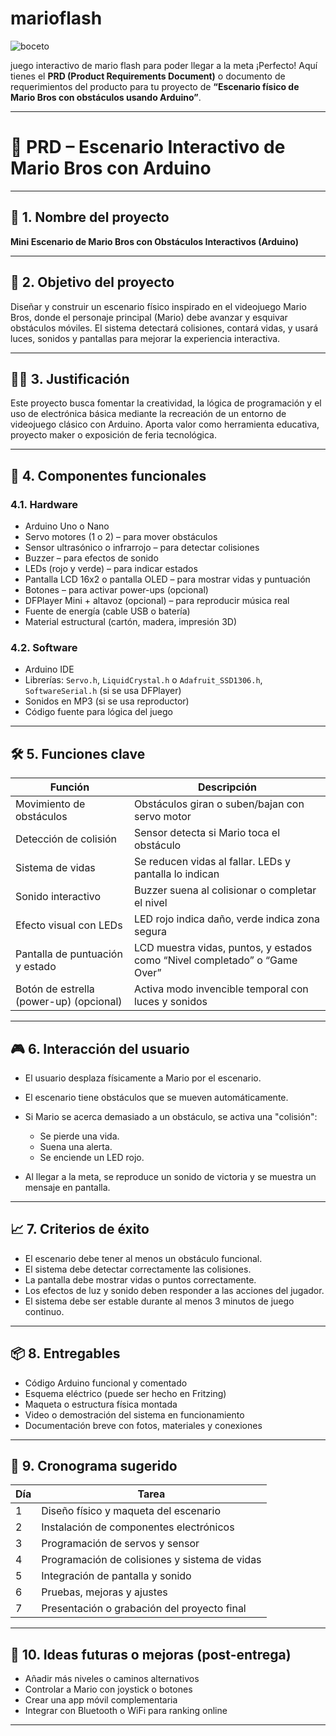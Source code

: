 # marioflash

![boceto](marioflahs.jpg)

juego interactivo de mario flash para poder llegar a la meta 
¡Perfecto! Aquí tienes el **PRD (Product Requirements Document)** o documento de requerimientos del producto para tu proyecto de **“Escenario físico de Mario Bros con obstáculos usando Arduino”**.

---

# 📝 **PRD – Escenario Interactivo de Mario Bros con Arduino**

---

## 📌 1. **Nombre del proyecto**

**Mini Escenario de Mario Bros con Obstáculos Interactivos (Arduino)**

---

## 🎯 2. **Objetivo del proyecto**

Diseñar y construir un escenario físico inspirado en el videojuego Mario Bros, donde el personaje principal (Mario) debe avanzar y esquivar obstáculos móviles. El sistema detectará colisiones, contará vidas, y usará luces, sonidos y pantallas para mejorar la experiencia interactiva.

---

## 👨‍🏫 3. **Justificación**

Este proyecto busca fomentar la creatividad, la lógica de programación y el uso de electrónica básica mediante la recreación de un entorno de videojuego clásico con Arduino. Aporta valor como herramienta educativa, proyecto maker o exposición de feria tecnológica.

---

## 🧩 4. **Componentes funcionales**

### 4.1. **Hardware**

* Arduino Uno o Nano
* Servo motores (1 o 2) – para mover obstáculos
* Sensor ultrasónico o infrarrojo – para detectar colisiones
* Buzzer – para efectos de sonido
* LEDs (rojo y verde) – para indicar estados
* Pantalla LCD 16x2 o pantalla OLED – para mostrar vidas y puntuación
* Botones – para activar power-ups (opcional)
* DFPlayer Mini + altavoz (opcional) – para reproducir música real
* Fuente de energía (cable USB o batería)
* Material estructural (cartón, madera, impresión 3D)

### 4.2. **Software**

* Arduino IDE
* Librerías: `Servo.h`, `LiquidCrystal.h` o `Adafruit_SSD1306.h`, `SoftwareSerial.h` (si se usa DFPlayer)
* Sonidos en MP3 (si se usa reproductor)
* Código fuente para lógica del juego

---

## 🛠️ 5. **Funciones clave**

| Función                                 | Descripción                                                                |
| --------------------------------------- | -------------------------------------------------------------------------- |
| Movimiento de obstáculos                | Obstáculos giran o suben/bajan con servo motor                             |
| Detección de colisión                   | Sensor detecta si Mario toca el obstáculo                                  |
| Sistema de vidas                        | Se reducen vidas al fallar. LEDs y pantalla lo indican                     |
| Sonido interactivo                      | Buzzer suena al colisionar o completar el nivel                            |
| Efecto visual con LEDs                  | LED rojo indica daño, verde indica zona segura                             |
| Pantalla de puntuación y estado         | LCD muestra vidas, puntos, y estados como “Nivel completado” o “Game Over” |
| Botón de estrella (power-up) (opcional) | Activa modo invencible temporal con luces y sonidos                        |

---

## 🎮 6. **Interacción del usuario**

* El usuario desplaza físicamente a Mario por el escenario.
* El escenario tiene obstáculos que se mueven automáticamente.
* Si Mario se acerca demasiado a un obstáculo, se activa una "colisión":

  * Se pierde una vida.
  * Suena una alerta.
  * Se enciende un LED rojo.
* Al llegar a la meta, se reproduce un sonido de victoria y se muestra un mensaje en pantalla.

---

## 📈 7. **Criterios de éxito**

* El escenario debe tener al menos un obstáculo funcional.
* El sistema debe detectar correctamente las colisiones.
* La pantalla debe mostrar vidas o puntos correctamente.
* Los efectos de luz y sonido deben responder a las acciones del jugador.
* El sistema debe ser estable durante al menos 3 minutos de juego continuo.

---

## 📦 8. **Entregables**

* Código Arduino funcional y comentado
* Esquema eléctrico (puede ser hecho en Fritzing)
* Maqueta o estructura física montada
* Video o demostración del sistema en funcionamiento
* Documentación breve con fotos, materiales y conexiones

---

## 📅 9. **Cronograma sugerido**

| Día | Tarea                                         |
| --- | --------------------------------------------- |
| 1   | Diseño físico y maqueta del escenario         |
| 2   | Instalación de componentes electrónicos       |
| 3   | Programación de servos y sensor               |
| 4   | Programación de colisiones y sistema de vidas |
| 5   | Integración de pantalla y sonido              |
| 6   | Pruebas, mejoras y ajustes                    |
| 7   | Presentación o grabación del proyecto final   |

---

## 🧠 10. **Ideas futuras o mejoras (post-entrega)**

* Añadir más niveles o caminos alternativos
* Controlar a Mario con joystick o botones
* Crear una app móvil complementaria
* Integrar con Bluetooth o WiFi para ranking online

---


